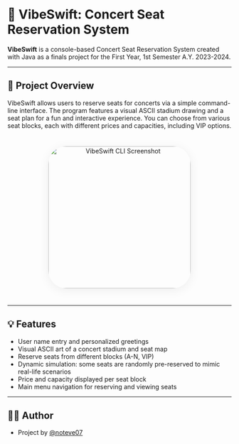 # 🎵 VibeSwift: Concert Seat Reservation System

**VibeSwift** is a console-based Concert Seat Reservation System created with Java as a finals project for the First Year, 1st Semester A.Y. 2023-2024.

---

## 📝 Project Overview

VibeSwift allows users to reserve seats for concerts via a simple command-line interface. The program features a visual ASCII stadium drawing and a seat plan for a fun and interactive experience. You can choose from various seat blocks, each with different prices and capacities, including VIP options.

<div align="center">
  <img src="https://github.com/user-attachments/assets/2f9ebd92-a10f-478b-92c6-638bb7e058c3" alt="VibeSwift CLI Screenshot" width="320" style="border-radius: 40px; box-shadow: 0 4px 24px #0001; margin: 24px 0;">
</div>

---

## 💡 Features

- User name entry and personalized greetings
- Visual ASCII art of a concert stadium and seat map
- Reserve seats from different blocks (A-N, VIP)
- Dynamic simulation: some seats are randomly pre-reserved to mimic real-life scenarios
- Price and capacity displayed per seat block
- Main menu navigation for reserving and viewing seats

---

## 👩‍💻 Author

- Project by [@noteve07](https://github.com/noteve07)

